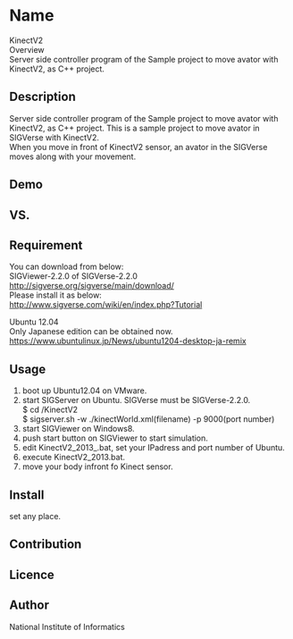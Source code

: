 Name
====
KinectV2  
Overview  
 Server side controller program of the Sample project to move avator with KinectV2, as C++ project.

## Description
 Server side controller program of the Sample project to move avator with KinectV2, as C++ project.
 This is a sample project to move avator in SIGVerse with KinectV2.  
 When you move in front of KinectV2 sensor, an avator in the SIGVerse
 moves along with your movement. 

## Demo

## VS. 

## Requirement

 You can download from below:  
 SIGViewer-2.2.0 of SIGVerse-2.2.0   
 <http://sigverse.org/sigverse/main/download/>  
 Please install it as below:  
 <http://www.sigverse.com/wiki/en/index.php?Tutorial>   
 
 Ubuntu 12.04  
 Only Japanese edition can be obtained now.  
 <https://www.ubuntulinux.jp/News/ubuntu1204-desktop-ja-remix>  
 

## Usage
 1. boot up Ubuntu12.04 on VMware.
 2. start SIGServer on Ubuntu. SIGVerse must be SIGVerse-2.2.0.  
   $ cd /KinectV2  
   $ sigserver.sh -w ./kinectWorld.xml(filename) -p 9000(port number)  
 3. start SIGViewer on Windows8.
 4. push start button on SIGViewer to start simulation.
 5. edit KinectV2_2013_.bat, set your IPadress and port number of Ubuntu.
 6. execute KinectV2_2013.bat.
 7. move your body infront fo Kinect sensor.

## Install
 set any place.

## Contribution

## Licence

## Author
National Institute of Informatics  
 